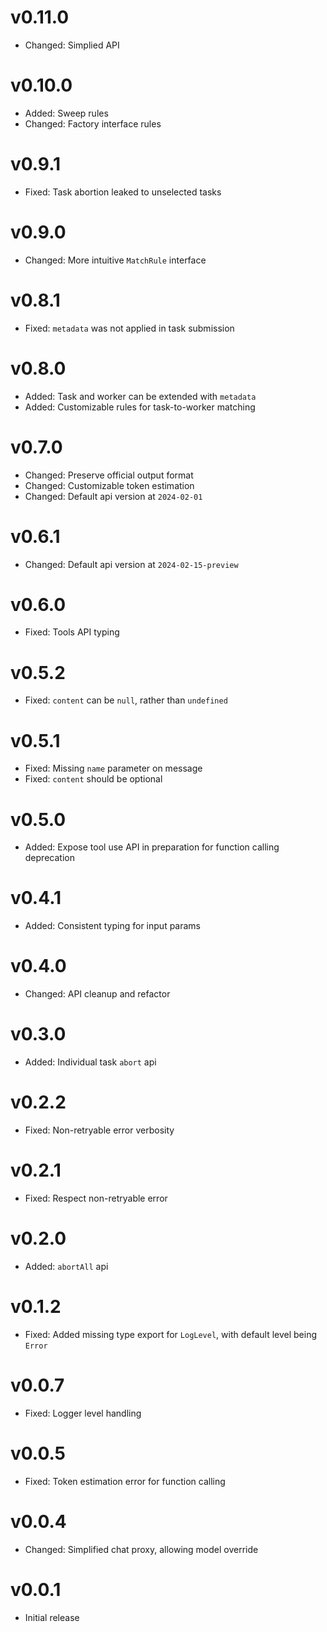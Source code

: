 # v0.11.0

- Changed: Simplied API

# v0.10.0

- Added: Sweep rules
- Changed: Factory interface rules

# v0.9.1

- Fixed: Task abortion leaked to unselected tasks

# v0.9.0

- Changed: More intuitive `MatchRule` interface

# v0.8.1

- Fixed: `metadata` was not applied in task submission

# v0.8.0

- Added: Task and worker can be extended with `metadata`
- Added: Customizable rules for task-to-worker matching

# v0.7.0

- Changed: Preserve official output format
- Changed: Customizable token estimation
- Changed: Default api version at `2024-02-01`

# v0.6.1

- Changed: Default api version at `2024-02-15-preview`

# v0.6.0

- Fixed: Tools API typing

# v0.5.2

- Fixed: `content` can be `null`, rather than `undefined`

# v0.5.1

- Fixed: Missing `name` parameter on message
- Fixed: `content` should be optional

# v0.5.0

- Added: Expose tool use API in preparation for function calling deprecation

# v0.4.1

- Added: Consistent typing for input params

# v0.4.0

- Changed: API cleanup and refactor

# v0.3.0

- Added: Individual task `abort` api

# v0.2.2

- Fixed: Non-retryable error verbosity

# v0.2.1

- Fixed: Respect non-retryable error

# v0.2.0

- Added: `abortAll` api

# v0.1.2

- Fixed: Added missing type export for `LogLevel`, with default level being `Error`

# v0.0.7

- Fixed: Logger level handling

# v0.0.5

- Fixed: Token estimation error for function calling

# v0.0.4

- Changed: Simplified chat proxy, allowing model override

# v0.0.1

- Initial release
